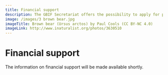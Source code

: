 ```yaml
---
title: Financial support
description: The GBIF Secretariat offers the possibility to apply for partial funding to attend the Governing Board meeting.
image: /images/3 brown bear.jpg
imageTitle: Brown bear (Ursus arctos) by Paul Cools (CC BY-NC 4.0)
imageLink: http://www.inaturalist.org/photos/3630510
---
```


# Financial support

The information on financial support will be made available shortly.
